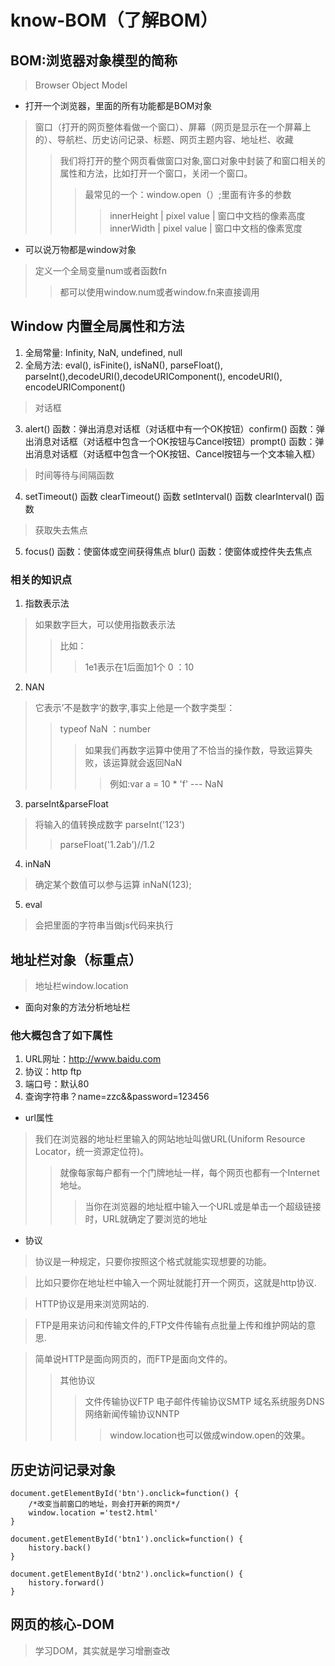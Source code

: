 # know-BOM（了解BOM）
## BOM:浏览器对象模型的简称
> Browser Object Model
- 打开一个浏览器，里面的所有功能都是BOM对象
> 窗口（打开的网页整体看做一个窗口）、屏幕（网页是显示在一个屏幕上的）、导航栏、历史访问记录、标题、网页主题内容、地址栏、收藏
>> 我们将打开的整个网页看做窗口对象,窗口对象中封装了和窗口相关的属性和方法，比如打开一个窗口，关闭一个窗口。
>>> 最常见的一个：window.open（）;里面有许多的参数
>>>> innerHeight | pixel value | 窗口中文档的像素高度
>>>> innerWidth | pixel value | 窗口中文档的像素宽度
- 可以说万物都是window对象
> 定义一个全局变量num或者函数fn
>> 都可以使用window.num或者window.fn来直接调用
## Window 内置全局属性和方法
1. 全局常量: Infinity, NaN, undefined, null
2. 全局方法: eval(), isFinite(), isNaN(), parseFloat(), parseInt(),decodeURI(),decodeURIComponent(), encodeURI(), encodeURIComponent()
>  对话框
3. alert() 函数：弹出消息对话框（对话框中有一个OK按钮）confirm() 函数：弹出消息对话框（对话框中包含一个OK按钮与Cancel按钮）prompt() 函数：弹出消息对话框（对话框中包含一个OK按钮、Cancel按钮与一个文本输入框）
> 时间等待与间隔函数
4. setTimeout() 函数   clearTimeout() 函数    setInterval() 函数    clearInterval() 函数
> 获取失去焦点
5. focus() 函数：使窗体或空间获得焦点    blur() 函数：使窗体或控件失去焦点
### 相关的知识点
1. 指数表示法
> 如果数字巨大，可以使用指数表示法
>> 比如：
>>> 1e1表示在1后面加1个    0 ：10
2. NAN
> 它表示’不是数字‘的数字,事实上他是一个数字类型：
>> typeof NaN  ：number
>>> 如果我们再数字运算中使用了不恰当的操作数，导致运算失败，该运算就会返回NaN
>>>> 例如:var a = 10 * 'f'  --- NaN
3. parseInt&parseFloat
> 将输入的值转换成数字
> parseInt('123')
>> parseFloat('1.2ab')//1.2
4. inNaN
> 确定某个数值可以参与运算 inNaN(123);
5. eval
> 会把里面的字符串当做js代码来执行
## 地址栏对象（标重点）
> 地址栏window.location
- 面向对象的方法分析地址栏
### 他大概包含了如下属性
1. URL网址：http://www.baidu.com
2. 协议：http ftp
3. 端口号：默认80
4. 查询字符串？name=zzc&&password=123456
- url属性
> 我们在浏览器的地址栏里输入的网站地址叫做URL(Uniform Resource Locator，统一资源定位符)。
>> 就像每家每户都有一个门牌地址一样，每个网页也都有一个Internet地址。
>>> 当你在浏览器的地址框中输入一个URL或是单击一个超级链接时，URL就确定了要浏览的地址
- 协议
> 协议是一种规定，只要你按照这个格式就能实现想要的功能。

> 比如只要你在地址栏中输入一个网址就能打开一个网页，这就是http协议.

> HTTP协议是用来浏览网站的.

> FTP是用来访问和传输文件的,FTP文件传输有点批量上传和维护网站的意思.

> 简单说HTTP是面向网页的，而FTP是面向文件的。
>> 其他协议
>>> 文件传输协议FTP
>>> 电子邮件传输协议SMTP
>>> 域名系统服务DNS
>>> 网络新闻传输协议NNTP
>>>> window.location也可以做成window.open的效果。
## 历史访问记录对象
    document.getElementById('btn').onclick=function() {
        /*改变当前窗口的地址，则会打开新的网页*/
        window.location ='test2.html'
    }

    document.getElementById('btn1').onclick=function() {
        history.back()
    }

    document.getElementById('btn2').onclick=function() {
        history.forward()
    }
## 网页的核心-DOM
> 学习DOM，其实就是学习增删查改




